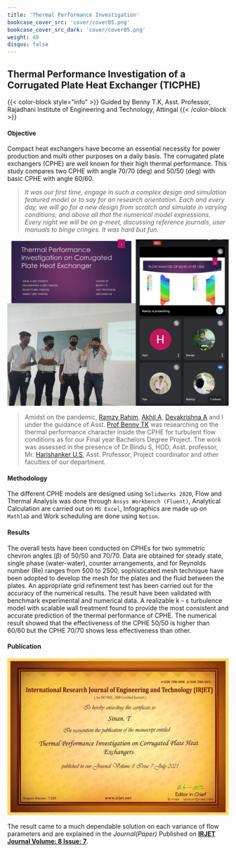 ```yaml
---
title: 'Thermal Performance Investigation'
bookcase_cover_src: 'cover/cover05.png'
bookcase_cover_src_dark: 'cover/cover05.png'
weight: 40
disqus: false
---
```

## Thermal Performance Investigation of a Corrugated Plate Heat Exchanger (TICPHE)

{{< color-block style="info" >}}
Guided by Benny T.K, Asst. Professor, Rajadhani Institute of Engineering and Technology, Attingal
{{< /color-block >}}

#### Objective
Compact heat exchangers have become an essential necessity for power production and multi other purposes on a daily basis. The corrugated plate exchangers (CPHE) are well known for their high thermal performance. This study compares two CPHE with angle 70/70 (deg) and 50/50 (deg) with basic CPHE with angle 60/60. 

> *It was our first time, engage in such a complex design and simulation featured model or to say for an research orientation. Each and every day, we will go for a new design from scratch and simulate in varying conditions; and above all that the numerical model expressions. Every night we will be on g-meet, discussing reference journals, user manuals to binge cringes. It was hard but fun.*

![header](tpicover.png)

> Amidst on the pandemic, [Ramzy Rahim](https://www.linkedin.com/in/ACoAACx9sgMB98uNwtVk8mrCuD-Y8IXt1r9wQhw), [Akhil A](https://www.linkedin.com/in/ACoAADNR2FIBk32M2amvkrA5r1EDX_flxYUSnIA), [Devakrishna A](https://www.linkedin.com/in/ACoAADNovH0BKJvV_fGAoJ8zCihIA7PU10jQK2Y) and I under the guidance of Asst. [Prof Benny TK](https://www.linkedin.com/in/benny-k-a1794730) was researching on the thermal performance character inside the CPHE for turbulent flow conditions as for our Final year Bachelors Degree Project. The work was assessed in the presence of Dr.Bindu S, HOD, Asst. professor, Mr. [Harishanker U.S](https://www.linkedin.com/in/harisankarme), Asst. Professor, Project coordinator and other faculties of our department. 

#### Methodology
The different CPHE models are designed using `Solidworks 2020`, Flow and Thermal Analysis was done through `Ansys Workbench (Fluent)`, Analytical Calculation are carried out on `MS Excel`, Infographics are made up on `Mathlab` and  Work scheduling are done using `Notion`. 

#### Results
The overall tests have been conducted on CPHEs for two symmetric chevron angles (β) of 50/50 and 70/70. Data are obtained for steady state, single phase (water-water), counter arrangements, and for Reynolds number (Re) ranges from 500 to 2500, sophisticated mesh technique have been adopted to develop the mesh for the plates and the fluid between the plates. An appropriate grid refinement test has been carried out for the accuracy of the numerical results. The result have been validated with benchmark experimental and numerical data. A realizable k – ε turbulence model with scalable wall treatment found to provide the most consistent and accurate prediction of the thermal performance of CPHE. The numerical result showed that the effectiveness of the CPHE 50/50 is higher than 60/60 but the CPHE 70/70 shows less effectiveness than other.

#### Publication
![cert](certi.jpg)

The result came to a much dependable solution on each variance of flow parameters and are explained in the *Journal(Paper)* Published on **[IRJET Journal Volume: 8 Issue: 7](https://www.irjet.net/archives/V8/i7/IRJET-V8I7245.pdf)**.